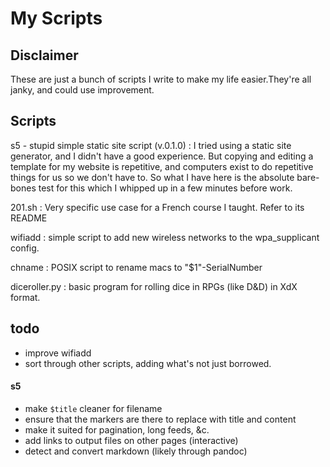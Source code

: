 # My Scripts

## Disclaimer

These are just a bunch of scripts I write to make my life easier.They're all janky, and could use improvement.

## Scripts

s5 - stupid simple static site script (v.0.1.0)
: I tried using a static site generator, and I didn't have a good experience.
But copying and editing a template for my website is repetitive, and computers
exist to do repetitive things for us so we don't have to. So what I have here is
the absolute bare-bones test for this which I whipped up in a few minutes before
work.

201.sh
: Very specific use case for a French course I taught. Refer to its README

wifiadd
: simple script to add new wireless networks to the wpa_supplicant config.

chname
: POSIX script to rename macs to "$1"-SerialNumber

diceroller.py
: basic program for rolling dice in RPGs (like D&D) in XdX format.

## todo
- improve wifiadd
- sort through other scripts, adding what's not just borrowed.

#### s5
- make `$title` cleaner for filename
- ensure that the markers are there to replace with title and content
- make it suited for pagination, long feeds, &c.
- add links to output files on other pages (interactive)
- detect and convert markdown (likely through pandoc)
